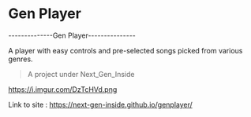 # Gen Player
--------------Gen Player---------------


A player with easy controls and pre-selected songs picked from various genres.


>A project under Next_Gen_Inside

https://i.imgur.com/DzTcHVd.png


Link to site : https://next-gen-inside.github.io/genplayer/
